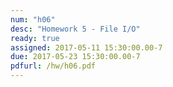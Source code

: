 ```yaml
---
num: "h06"
desc: "Homework 5 - File I/O"
ready: true
assigned: 2017-05-11 15:30:00.00-7
due: 2017-05-23 15:30:00.00-7
pdfurl: /hw/h06.pdf
---
```

